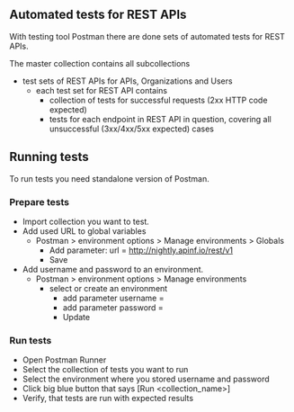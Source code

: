 ## Automated tests for REST APIs

With testing tool Postman there are done sets of automated tests for REST APIs.

The master collection contains all subcollections
* test sets of REST APIs for APIs, Organizations and Users
  * each test set for REST API contains
    * collection of tests for successful requests (2xx HTTP code expected)
    * tests for each endpoint in REST API in question, covering all unsuccessful (3xx/4xx/5xx expected) cases


## Running tests

To run tests you need standalone version of Postman.
### Prepare tests
- Import collection you want to test.
- Add used URL to global variables
  -  Postman > environment options > Manage environments > Globals
     - Add parameter: url = http://nightly.apinf.io/rest/v1
     - Save
- Add username and password to an environment.
  - Postman > environment options > Manage environments
    - select or create an environment
      - add parameter username = <existing username>
      - add parameter password = <password related to username>
      - Update

### Run tests
- Open Postman Runner
- Select the collection of tests you want to run
- Select the environment where you stored username and password
- Click big blue button that says [Run <collection_name>]
- Verify, that tests are run with expected results
